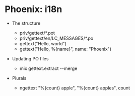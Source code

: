 # Phoenix: i18n

* The structure
  - priv/gettext/*.pot
  - priv/gettext/en/LC_MESSAGES/*.po
  - gettext("Hello, world")
  - gettext("Hello, %{name}", name: "Phoenix")

* Updating PO files
  - mix gettext.extract --merge

* Plurals
  - ngettext "%{count} apple", "%{count} apples", count
